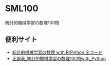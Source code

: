 # SML100
統計的機械学習の数理100問

## 便利サイト
* [統計的機械学習の数理 with R/Python 全コード](https://bitbucket.org/prof-joe/)
* [正誤表_統計的機械学習の数理100問with_Python](http://joe.bayesnet.org/wp-content/uploads/2020/05/%E6%AD%A3%E8%AA%A4%E8%A1%A8_%E7%B5%B1%E8%A8%88%E7%9A%84%E6%A9%9F%E6%A2%B0%E5%AD%A6%E7%BF%92%E3%81%AE%E6%95%B0%E7%90%86100%E5%95%8Fwith_Python.pdf)
